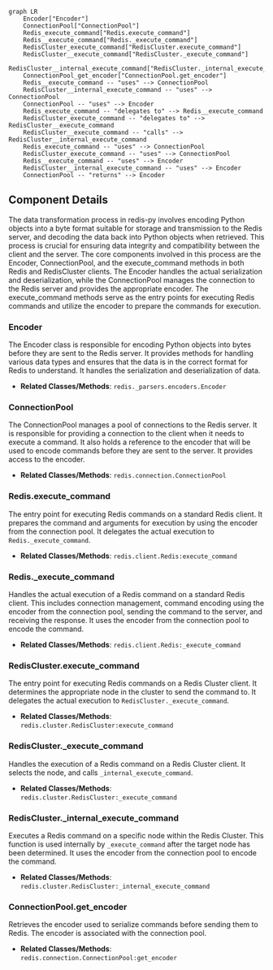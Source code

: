 ```mermaid
graph LR
    Encoder["Encoder"]
    ConnectionPool["ConnectionPool"]
    Redis_execute_command["Redis.execute_command"]
    Redis__execute_command["Redis._execute_command"]
    RedisCluster_execute_command["RedisCluster.execute_command"]
    RedisCluster__execute_command["RedisCluster._execute_command"]
    RedisCluster__internal_execute_command["RedisCluster._internal_execute_command"]
    ConnectionPool_get_encoder["ConnectionPool.get_encoder"]
    Redis__execute_command -- "uses" --> ConnectionPool
    RedisCluster__internal_execute_command -- "uses" --> ConnectionPool
    ConnectionPool -- "uses" --> Encoder
    Redis_execute_command -- "delegates to" --> Redis__execute_command
    RedisCluster_execute_command -- "delegates to" --> RedisCluster__execute_command
    RedisCluster__execute_command -- "calls" --> RedisCluster__internal_execute_command
    Redis_execute_command -- "uses" --> ConnectionPool
    RedisCluster_execute_command -- "uses" --> ConnectionPool
    Redis__execute_command -- "uses" --> Encoder
    RedisCluster__internal_execute_command -- "uses" --> Encoder
    ConnectionPool -- "returns" --> Encoder
```

## Component Details

The data transformation process in redis-py involves encoding Python objects into a byte format suitable for storage and transmission to the Redis server, and decoding the data back into Python objects when retrieved. This process is crucial for ensuring data integrity and compatibility between the client and the server. The core components involved in this process are the Encoder, ConnectionPool, and the execute_command methods in both Redis and RedisCluster clients. The Encoder handles the actual serialization and deserialization, while the ConnectionPool manages the connection to the Redis server and provides the appropriate encoder. The execute_command methods serve as the entry points for executing Redis commands and utilize the encoder to prepare the commands for execution.

### Encoder
The Encoder class is responsible for encoding Python objects into bytes before they are sent to the Redis server. It provides methods for handling various data types and ensures that the data is in the correct format for Redis to understand. It handles the serialization and deserialization of data.
- **Related Classes/Methods**: `redis._parsers.encoders.Encoder`

### ConnectionPool
The ConnectionPool manages a pool of connections to the Redis server. It is responsible for providing a connection to the client when it needs to execute a command. It also holds a reference to the encoder that will be used to encode commands before they are sent to the server. It provides access to the encoder.
- **Related Classes/Methods**: `redis.connection.ConnectionPool`

### Redis.execute_command
The entry point for executing Redis commands on a standard Redis client. It prepares the command and arguments for execution by using the encoder from the connection pool. It delegates the actual execution to `Redis._execute_command`.
- **Related Classes/Methods**: `redis.client.Redis:execute_command`

### Redis._execute_command
Handles the actual execution of a Redis command on a standard Redis client. This includes connection management, command encoding using the encoder from the connection pool, sending the command to the server, and receiving the response. It uses the encoder from the connection pool to encode the command.
- **Related Classes/Methods**: `redis.client.Redis:_execute_command`

### RedisCluster.execute_command
The entry point for executing Redis commands on a Redis Cluster client. It determines the appropriate node in the cluster to send the command to. It delegates the actual execution to `RedisCluster._execute_command`.
- **Related Classes/Methods**: `redis.cluster.RedisCluster:execute_command`

### RedisCluster._execute_command
Handles the execution of a Redis command on a Redis Cluster client. It selects the node, and calls `_internal_execute_command`.
- **Related Classes/Methods**: `redis.cluster.RedisCluster:_execute_command`

### RedisCluster._internal_execute_command
Executes a Redis command on a specific node within the Redis Cluster. This function is used internally by `_execute_command` after the target node has been determined. It uses the encoder from the connection pool to encode the command.
- **Related Classes/Methods**: `redis.cluster.RedisCluster:_internal_execute_command`

### ConnectionPool.get_encoder
Retrieves the encoder used to serialize commands before sending them to Redis. The encoder is associated with the connection pool.
- **Related Classes/Methods**: `redis.connection.ConnectionPool:get_encoder`
